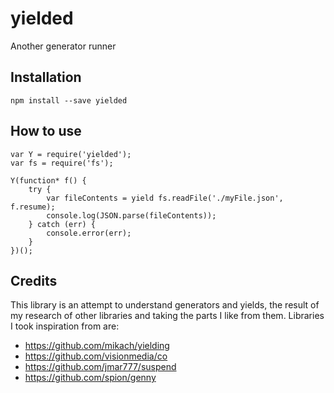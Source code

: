 yielded
=======

Another generator runner

## Installation

```
npm install --save yielded
```

## How to use

```
var Y = require('yielded');
var fs = require('fs');

Y(function* f() {
    try {
        var fileContents = yield fs.readFile('./myFile.json', f.resume);
        console.log(JSON.parse(fileContents));
    } catch (err) {
        console.error(err);
    }
})();
```

## Credits

This library is an attempt to understand generators and yields, the result of my research of other libraries and taking the parts I like from them. Libraries I took inspiration from are:

 - <https://github.com/mikach/yielding>
 - <https://github.com/visionmedia/co>
 - <https://github.com/jmar777/suspend>
 - <https://github.com/spion/genny>
